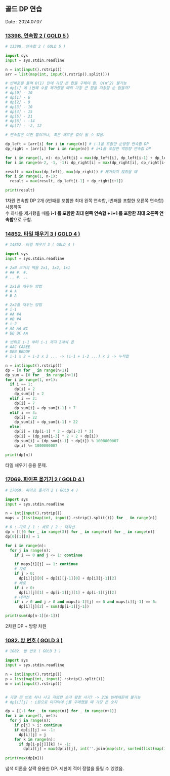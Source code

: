 ## 골드 DP 연습
Date : 2024.07.07

### [13398. 연속합 2 ( GOLD 5 )](https://www.acmicpc.net/problem/13398)
```py
# 13398. 연속합 2 ( GOLD 5 )

import sys
input = sys.stdin.readline

n = int(input().rstrip())
arr = list(map(int, input().rstrip().split()))

# 반복문을 돌며 O(1) 만에 가장 큰 합을 구해야 함. O(n^2) 불가능
# dp[i] 에 i번째 수를 제거했을 때의 가장 큰 합을 저장할 순 없을까?
# dp[0] - 10
# dp[1] - 6
# dp[2] - 9
# dp[3] - 10
# dp[4] - 15
# dp[5] - 21
# dp[6] - -14
# dp[7] - -2, 12

# 연속합은 이전 합이거나, 혹은 새로운 값이 될 수 있음.

dp_left = [arr[i] for i in range(n)] # i-1을 포함한 순방향 연속합 DP
dp_right = [arr[i] for i in range(n)] # i+1을 포함한 역방향 연속합 DP

for i in range(1, n): dp_left[i] = max(dp_left[i], dp_left[i-1] + dp_left[i])
for i in range(n-2, -1, -1): dp_right[i] = max(dp_right[i], dp_right[i+1] + dp_right[i])

result = max(max(dp_left), max(dp_right)) # 제거하지 않았을 때
for i in range(1, n-1):
  result = max(result, dp_left[i-1] + dp_right[i+1])

print(result)
```
1차원 연속합 DP 2개 (i번째를 포함한 최대 왼쪽 연속합, i번째를 포함한 오른쪽 연속합) 사용하여  
수 하나를 제거했을 때를 **i-1 를 포함한 최대 왼쪽 연속합 + i+1 를 포함한 최대 오른쪽 연속합**으로 구함.

### [14852. 타일 채우기 3 ( GOLD 4 )](https://www.acmicpc.net/problem/14852)
```py
# 14852. 타일 채우기 3 ( GOLD 4 )

import sys
input = sys.stdin.readline

# 2xN 크기의 벽을 2x1, 1x2, 1x1
# ## #. #.
# .. #. ..

# 2x1을 채우는 방법
# A A
# B A

# 2x2를 채우는 방법
# i-1
# #A #A
# #B #A
# i-2
# AA AA BC 
# BB BC AA

# 번외로 i-1 부터 i-i 까지 2개씩 곱
# AAC CAAEE
# DBB BBDDF
# i-1 x 2 + i-2 x 2 ... -> (i-1 + i-2 ...) x 2 -> 누적합

n = int(input().rstrip())
dp = [0 for _ in range(n+1)]
dp_sum = [0 for _ in range(n+1)]
for i in range(1, n+1):
  if i == 1: 
    dp[i] = 2
    dp_sum[i] = 2
  elif i == 2: 
    dp[i] = 7
    dp_sum[i] = dp_sum[i-1] + 7
  elif i == 3: 
    dp[i] = 22
    dp_sum[i] = dp_sum[i-1] + 22
  else: 
    dp[i] = (dp[i-1] * 2 + dp[i-2] * 3)
    dp[i] = (dp_sum[i-3] * 2 + 2 + dp[i])
    dp_sum[i] = (dp_sum[i-1] + dp[i]) % 1000000007
    dp[i] %= 1000000007

print(dp[n])
```
타일 채우기 응용 문제.

### [17069. 파이프 옮기기 2 ( GOLD 4 )](https://www.acmicpc.net/problem/17069)
```py
# 17069. 파이프 옮기기 2 ( GOLD 4 )

import sys
input = sys.stdin.readline

n = int(input().rstrip())
maps = [list(map(int, input().rstrip().split())) for _ in range(n)]

# 0 : 가로 / 1 : 세로 / 2 : 대각선
dp = [[[0 for _ in range(3)] for _ in range(n)] for _ in range(n)]
dp[0][1][0] = 1

for i in range(n):
  for j in range(n):
    if i == 0 and j <= 1: continue

    if maps[i][j] == 1: continue
    # 가로
    if j > 0:
      dp[i][j][0] = dp[i][j-1][0] + dp[i][j-1][2]
    # 세로
    if i > 0:
      dp[i][j][1] = dp[i-1][j][1] + dp[i-1][j][2]
    # 대각선
    if i > 0 and j > 0 and maps[i-1][j] == 0 and maps[i][j-1] == 0:
      dp[i][j][2] = sum(dp[i-1][j-1])

print(sum(dp[n-1][n-1]))
```
2차원 DP + 방향 차원

### [1082. 방 번호 ( GOLD 3 )](https://www.acmicpc.net/problem/1082)
```py
# 1082. 방 번호 ( GOLD 3 )

import sys
input = sys.stdin.readline

n = int(input().rstrip())
p = list(map(int, input().rstrip().split()))
m = int(input().rstrip())


# 가장 큰 번호 하나 사고 저렴한 숫자 왕창 사기? -> 210 반례때문에 불가능
# dp[i][j] : i원으로 마지막에 j를 구매했을 때 가장 큰 숫자

dp = [[-1 for _ in range(n)] for _ in range(m+1)] 
for i in range(1, m+1):
  for j in range(n):
    if p[j] > i: continue
    if dp[i][j] == -1:
      dp[i][j] = j
    for k in range(n):
      if dp[i-p[j]][k] != -1:
        dp[i][j] = max(dp[i][j], int(''.join(map(str, sorted(list(map(int, list(str(dp[i-p[j]][k])))) + [j], reverse=True)))))
  
print(max(dp[m]))
```
냅색 이론을 살짝 응용한 DP. 제한이 적어 정렬을 돌릴 수 있었음.
